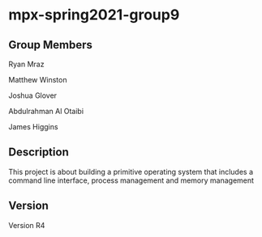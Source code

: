 # mpx-spring2021-group9

## Group Members
Ryan Mraz

Matthew Winston

Joshua Glover

Abdulrahman Al Otaibi

James Higgins

## Description
This project is about building a primitive operating system that includes a command line interface, process management and memory management

## Version
Version R4
